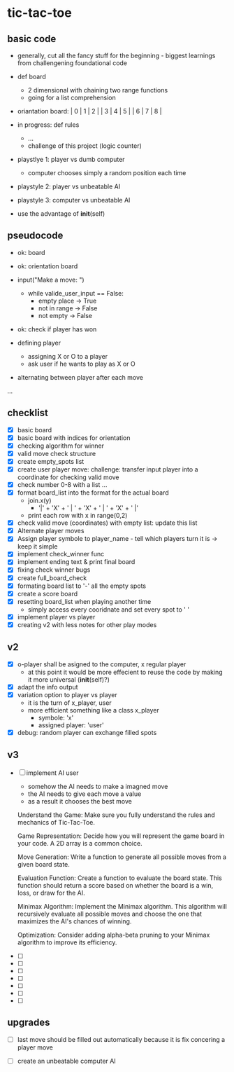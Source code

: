 # tic-tac-toe

## basic code
- generally, cut all the fancy stuff for the beginning - biggest learnings from challengening foundational code
 
- def board 
    - 2 dimensional with chaining two range functions 
    - going for a list comprehension 

- oriantation board: 
    | 0 | 1 | 2 |
    | 3 | 4 | 5 |
    | 6 | 7 | 8 |

- in progress: def rules
    - ...
    - challenge of this project (logic counter)



- playstlye 1: player vs dumb computer
    - computer chooses simply a random position each time

- playstyle 2: player vs unbeatable AI

- playstyle 3: computer vs unbeatable AI 

- use the advantage of __init__(self)



## pseudocode
- ok: board 
- ok: orientation board

- input("Make a move: ") 
    - while valide_user_input == False: 
        - empty place -> True 
        - not in range -> False
        - not empty -> False 

- ok: check if player has won 

- defining player
    - assigning X or O to a player 
    - ask user if he wants to play as X or O 

- alternating between player after each move

...

## checklist
- [x] basic board
- [x] basic board with indices for orientation
- [x] checking algorithm for winner
- [x] valid move check structure
- [x] create empty_spots list 
- [x] create user player move: challenge: transfer input player into a coordinate for checking valid move
- [x] check number 0-8 with a list ... 
- [x] format board_list into the format for the actual board 
    - join.x(y) 
        - '|' + 'X' + ' | ' + 'X' + ' | ' + 'X' + ' |' 
    - print each row with x in range(0,2) 
- [x] check valid move (coordinates) with empty list: update this list
- [x] Alternate player moves 
- [x] Assign player symbole to player_name - tell which players turn it is -> keep it simple 
- [x] implement check_winner func 
- [x] implement ending text & print final board 
- [x] fixing check winner bugs
- [x] create full_board_check 
- [x] formating board list to '-' all the empty spots
- [x] create a score board 
- [x] resetting board_list when playing another time 
    - simply access every cooridnate and set every spot to ' ' 
- [x] implement player vs player 
- [x] creating v2 with less notes for other play modes

## v2
- [x] o-player shall be asigned to the computer, x regular player 
    - at this point it would be more effecient to reuse the code by making it more universal (__init__(self)?)
- [x] adapt the info output
- [x] variation option to player vs player 
    - it is the turn of x_player, user
    - more efficient something like a class x_player
        - symbole: 'x' 
        - assigned player: 'user' 
- [x] debug: random player can exchange filled spots

## v3
- [ ] implement AI user 
    - somehow the AI needs to make a imagned move
    - the AI needs to give each move a value 
    - as a result it chooses the best move

    Understand the Game: 
        Make sure you fully understand the rules and mechanics of Tic-Tac-Toe.

    Game Representation: 
        Decide how you will represent the game board in your code. A 2D array is a common choice.

    Move Generation: 
        Write a function to generate all possible moves from a given board state.

    Evaluation Function: 
        Create a function to evaluate the board state. This function should return a score based on whether the board is a win, loss, or draw for the AI.

    Minimax Algorithm: 
        Implement the Minimax algorithm. This algorithm will recursively evaluate all possible moves and choose the one that maximizes the AI's chances of winning.

    Optimization: 
        Consider adding alpha-beta pruning to your Minimax algorithm to improve its efficiency.

- [ ]
- [ ]
- [ ]
- [ ]
- [ ]
- [ ]
- [ ]



## upgrades
- [ ] last move should be filled out automatically because it is fix concering a player move 
- [ ] create an unbeatable computer AI 




